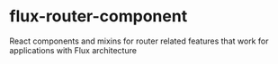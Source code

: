 flux-router-component
=====================

React components and mixins for router related features that work for applications with Flux architecture
